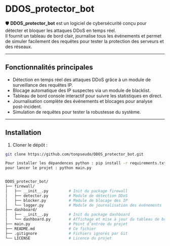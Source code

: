 # DDOS_protector_bot

🛡️ **DDOS_protector_bot** est un logiciel de cybersécurité conçu pour détecter et bloquer les attaques DDoS en temps réel.  
Il fournit un tableau de bord clair, journalise tous les événements et permet de simuler facilement des requêtes pour tester la protection des serveurs et des réseaux.

---

## Fonctionnalités principales

- Détection en temps réel des attaques DDoS grâce à un module de surveillance des requêtes IP.  
- Blocage automatique des IP suspectes via un module de blacklist.  
- Tableau de bord console interactif pour suivre les statistiques en direct.  
- Journalisation complète des événements et blocages pour analyse post-incident.  
- Simulation de requêtes pour tester la robustesse du système.

---

## Installation

1. Cloner le dépôt :
```bash
git clone https://github.com/tonpseudo/DDOS_protector_bot.git

Pour installer les dépandences python : pip install -r requirements.txt
pour lancer le projet : python main.py


DDOS_protector_bot/
├── firewall/
│   ├── __init__.py         # Init du package firewall
│   ├── detector.py         # Module de détection DDoS
│   ├── blocker.py          # Module de blocage des IP
│   └── logger.py           # Module de journalisation des événements
├── dashboard/
│   ├── __init__.py         # Init du package dashboard
│   └── dashboard.py        # Affichage et mise à jour du tableau de bord
├── main.py                 # Point d’entrée du projet
├── README.md               # Ce fichier
├── .gitignore              # Fichiers ignorés par Git
└── LICENSE                 # Licence du projet


